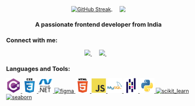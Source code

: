 <div align="center">
  <a href="https://git.io/streak-stats">
    <img height=180 align="center" src="https://streak-stats.demolab.com?user=asiftm&theme=onedark&hide_border=true&border_radius=10&date_format=j%2Fn%5B%2FY%5D&card_width=400" alt="GitHub Streak" />
  </a>
  &nbsp;&nbsp;&nbsp;&nbsp;
  <a href="https://github.com/asiftm/convoychat">
    <img height=180 align="center" src="https://github-readme-stats.vercel.app/api/top-langs?username=asiftm&layout=compact&hide_progress=true&langs_count=8&theme=onedark&hide_border=true&border_radius=10"/>
  </a>
</div>


<h3 align="center">A passionate frontend developer from India</h3>

<h3 align="left">Connect with me:</h3>
<p align="center">
  <a target="_blank"href="https://www.linkedin.com/in/asif-mahmud-asif/"><img src="https://img.shields.io/badge/linkedin-%230077B5.svg?&style=for-the-badge&logo=linkedin&logoColor=white" />
  </a>
  &nbsp;&nbsp;&nbsp;&nbsp;
  <a href="mailto:asifmahmud0231@gmail.com?subject=Hello%20Asif,%20From%20Github"><img src="https://img.shields.io/badge/gmail-%23D14836.svg?&style=for-the-badge&logo=gmail&logoColor=white" />
  </a>
  &nbsp;&nbsp;&nbsp;&nbsp;
</p>

<h3 align="left">Languages and Tools:</h3>
<p align="left"> <a href="https://www.w3schools.com/cs/" target="_blank" rel="noreferrer"> <img src="https://raw.githubusercontent.com/devicons/devicon/master/icons/csharp/csharp-original.svg" alt="csharp" width="40" height="40"/> </a> <a href="https://www.w3schools.com/css/" target="_blank" rel="noreferrer"> <img src="https://raw.githubusercontent.com/devicons/devicon/master/icons/css3/css3-original-wordmark.svg" alt="css3" width="40" height="40"/> </a> <a href="https://dotnet.microsoft.com/" target="_blank" rel="noreferrer"> <img src="https://raw.githubusercontent.com/devicons/devicon/master/icons/dot-net/dot-net-original-wordmark.svg" alt="dotnet" width="40" height="40"/> </a> <a href="https://www.figma.com/" target="_blank" rel="noreferrer"> <img src="https://www.vectorlogo.zone/logos/figma/figma-icon.svg" alt="figma" width="40" height="40"/> </a> <a href="https://www.w3.org/html/" target="_blank" rel="noreferrer"> <img src="https://raw.githubusercontent.com/devicons/devicon/master/icons/html5/html5-original-wordmark.svg" alt="html5" width="40" height="40"/> </a> <a href="https://developer.mozilla.org/en-US/docs/Web/JavaScript" target="_blank" rel="noreferrer"> <img src="https://raw.githubusercontent.com/devicons/devicon/master/icons/javascript/javascript-original.svg" alt="javascript" width="40" height="40"/> </a> <a href="https://www.mysql.com/" target="_blank" rel="noreferrer"> <img src="https://raw.githubusercontent.com/devicons/devicon/master/icons/mysql/mysql-original-wordmark.svg" alt="mysql" width="40" height="40"/> </a> <a href="https://pandas.pydata.org/" target="_blank" rel="noreferrer"> <img src="https://raw.githubusercontent.com/devicons/devicon/2ae2a900d2f041da66e950e4d48052658d850630/icons/pandas/pandas-original.svg" alt="pandas" width="40" height="40"/> </a> <a href="https://www.python.org" target="_blank" rel="noreferrer"> <img src="https://raw.githubusercontent.com/devicons/devicon/master/icons/python/python-original.svg" alt="python" width="40" height="40"/> </a> <a href="https://scikit-learn.org/" target="_blank" rel="noreferrer"> <img src="https://upload.wikimedia.org/wikipedia/commons/0/05/Scikit_learn_logo_small.svg" alt="scikit_learn" width="40" height="40"/> </a> <a href="https://seaborn.pydata.org/" target="_blank" rel="noreferrer"> <img src="https://seaborn.pydata.org/_images/logo-mark-lightbg.svg" alt="seaborn" width="40" height="40"/> </a> </p>

